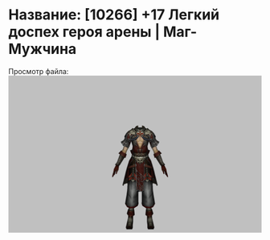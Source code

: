 # Название: [10266] +17 Легкий доспех героя арены | Маг-Мужчина

Просмотр файла:
![p040031.png](p040031.png)